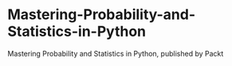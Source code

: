 


# Mastering-Probability-and-Statistics-in-Python
Mastering Probability and Statistics in Python, published by Packt

